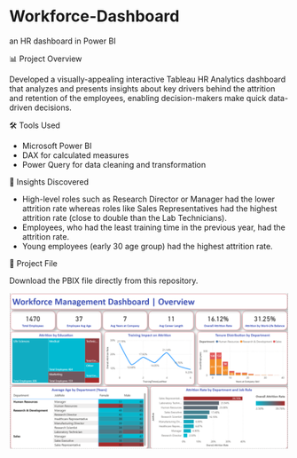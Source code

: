 # Workforce-Dashboard
an HR dashboard in Power BI

📊 Project Overview

Developed a visually-appealing interactive Tableau HR Analytics dashboard that analyzes and presents insights about key drivers behind the attrition and retention of the employees, enabling decision-makers make quick data-driven decisions.

🛠️ Tools Used

* Microsoft Power BI
* DAX for calculated measures
* Power Query for data cleaning and transformation

🧠 Insights Discovered

* High-level roles such as Research Director or Manager had the lower attrition rate whereas roles like Sales Representatives had the highest attrition rate (close to double than the Lab Technicians).  
* Employees, who had the least training time in the previous year, had the attrition rate.
* Young employees (early 30 age group) had the highest attrition rate.

📁 Project File

Download the PBIX file directly from this repository.

![Workforce Dashboard](https://github.com/maulik-vyas/Workforce-Dashboard/blob/main/Workforce%20Management%20Dashboard%20-%20Overview.png)
